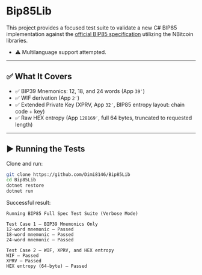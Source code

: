 # Bip85Lib

This project provides a focused test suite to validate a new C# BIP85 implementation against the [official BIP85 specification](https://github.com/bitcoin/bips/blob/master/bip-0085.mediawiki#test-vectors) utilizing the NBitcoin libraries.
- ⚠️ Multilanguage support attempted.
---

## ✅ What It Covers

- ✅ BIP39 Mnemonics: 12, 18, and 24 words (App `39′`)
- ✅ WIF derivation (App `2′`)
- ✅ Extended Private Key (XPRV, App `32′`, BIP85 entropy layout: chain code + key)
- ✅ Raw HEX entropy (App `128169′`, full 64 bytes, truncated to requested length)
---

## ▶️ Running the Tests

Clone and run:

```bash
git clone https://github.com/Dimi8146/Bip85Lib
cd Bip85Lib
dotnet restore
dotnet run
```
Successful result:
```
Running BIP85 Full Spec Test Suite (Verbose Mode)

Test Case 1 – BIP39 Mnemonics Only
12-word mnemonic – Passed
18-word mnemonic – Passed
24-word mnemonic – Passed

Test Case 2 – WIF, XPRV, and HEX entropy
WIF – Passed
XPRV – Passed
HEX entropy (64-byte) – Passed
```

